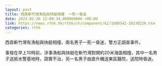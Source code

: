 ```yaml
---
layout: post
title: 西貢斬竹灣漁船與快艇相撞　一死一昏迷
date: 2023-02-26 12:09:34.000000000 +08:00
link: https://news.rthk.hk/rthk/ch/component/k2/1689542-20230226.htm
categories: rthk
---
```


西貢斬竹灣有漁船與快艇相撞，兩名男子一死一昏迷，警方正調查事件。

事發在早上10時前，涉事漁船與快艇在斬竹灣對開約20米海面相撞，其中一名男子送抵水警基地時，證實不治，另一名男子由直升機送東區醫院，送院時昏迷。
